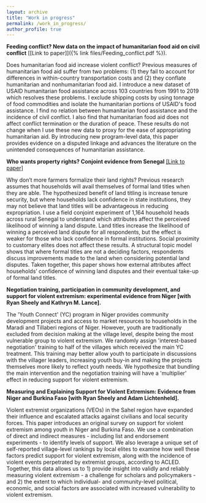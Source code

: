 ```yaml
---
layout: archive
title: "Work in progress"
permalink: /work_in_progress/
author_profile: true
---
```


**Feeding conflict? New data on the impact of humanitarian food aid on civil conflict** [\[Link to paper\]]({% link files/Feeding_conflict.pdf %}). 

Does humanitarian food aid increase violent conflict? Previous measures of humanitarian food aid suffer from two problems: (1) they fail to account for differences in within-country transportation costs and (2) they conflate humanitarian and nonhumanitarian food aid. I introduce a new dataset of USAID humanitarian food assistance across 103 countries from 1991 to 2019 which resolves these problems. I exclude shipping costs by using tonnage of food commodities and isolate the humanitarian portions of USAID's food assistance. I find no relation between humanitarian food assistance and the incidence of civil conflict. I also find that humanitarian food aid does not affect conflict termination or the duration of peace. These results do not change when I use these new data to proxy for the ease of appropriating humanitarian aid. By introducing new program-level data, this paper provides evidence on a disputed linkage and advances the literature on the unintended consequences of humanitarian assistance.

**Who wants property rights? Conjoint evidence from Senegal** [\[Link to paper\]](https://steg.cepr.org/sites/default/files/2023-07/WP072%20RibarWhoWantsPropertyRights.pdf)

Why don’t more farmers formalize their land rights? Previous research assumes that households will avail themselves of formal land titles when they are able. The hypothesized benefit of land titling is increase tenure security, but where households lack confidence in state institutions, they may not believe that land titles will be advantageous in reducing expropriation. I use a field conjoint experiment of 1,164 household heads across rural Senegal to understand which attributes affect the perceived likelihood of winning a land dispute. Land titles increase the likelihood of winning a perceived land dispute for all respondents, but the effect is weaker for those who lack confidence in formal institutions. Social proximity to customary elites does not affect these results. A structural topic model shows that where formal titles are not a deciding factors, respondents discuss improvements made to the land when considering potential land disputes. Taken together, this paper shows how external attributes affect households’ confidence of winning land disputes and their eventual take-up of formal land titles. 

**Negotiation training, participation in community development, and support for violent extremism: experimental evidence from Niger [with Ryan Sheely and Kathryn M. Lance].**

The 'Youth Connect' (YC) program in Niger provides community development projects and access to market resources to households in the Maradi and Tillaberi regions of Niger. However, youth are traditionally excluded from decision making at the village level, despite being the most vulnerable group to violent extremism. We randomly assign 'interest-based negotiation' training to half of the villages which received the main YC treatment. This training may better allow youth to participate in discussions with the villager leaders, increasing youth buy-in and making the projects themselves more likely to reflect youth needs. We hypothesize that bundling the main intervention and the negotiation training will have a 'multiplier' effect in reducing support for violent extremism. 

**Measuring and Explaining Support for Violent Extremism: Evidence from Niger and Burkina Faso [with Ryan Sheely and Adam Lichtenheld].**

Violent extremist organizations (VEOs) in the Sahel region have expanded their influence and escalated attacks against civilians and local security forces. This paper introduces an original survey on support for violent extremism among youth in Niger and Burkina Faso. We use a combination of direct and indirect measures - including list and endorsement experiments - to identify levels of support. We also leverage a unique set of self-reported village-level rankings by local elites to examine how well these factors predict support for violent extremism, along with the incidence of violent events perpetrated by extremist groups, according to ACLED. Together, this data allows us to 1) provide insight into validly and reliably measuring violent extremism - a challenge for scholars and policymakers - and 2) the extent to which individual- and community-level political, economic, and social factors are associated with increased vulnerability to violent extremism.

